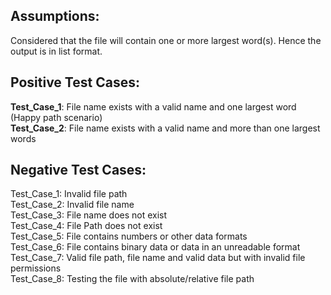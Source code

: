 Assumptions:
------------
Considered that the file will contain one or more largest word(s). Hence the output is in list format.

Positive Test Cases:
--------------------
**Test_Case_1**: File name exists with a valid name and one largest word (Happy path scenario)  
**Test_Case_2**: File name exists with a valid name and more than one largest words  

Negative Test Cases:
---------------------
Test_Case_1: Invalid file path  
Test_Case_2: Invalid file name  
Test_Case_3: File name does not exist  
Test_Case_4: File Path does not exist  
Test_Case_5: File contains numbers or other data formats  
Test_Case_6: File contains binary data or data in an unreadable format  
Test_Case_7: Valid file path, file name and valid data but with invalid file permissions  
Test_Case_8: Testing the file with absolute/relative file path  
